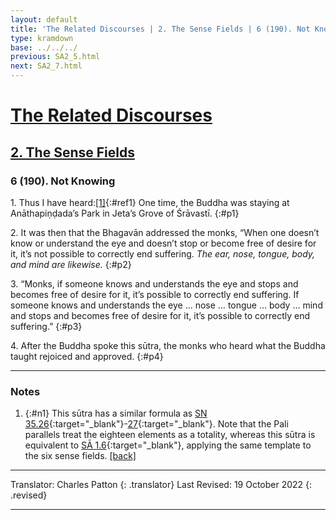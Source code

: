 ```yaml
---
layout: default
title: 'The Related Discourses | 2. The Sense Fields | 6 (190). Not Knowing'
type: kramdown
base: ../../../
previous: SA2_5.html
next: SA2_7.html
---
```


# [The Related Discourses](../index.html)
## [2. The Sense Fields](index.html)
### 6 (190). Not Knowing

1\. Thus I have heard:[\[1\]](#n1){:#ref1} One time, the Buddha was staying at Anāthapiṇḍada’s Park in Jeta’s Grove of Śrāvastī.
{:#p1}

2\. It was then that the Bhagavān addressed the monks, “When one doesn’t know or understand the eye and doesn’t stop or become free of desire for it, it’s not possible to correctly end suffering. <em>The ear, nose, tongue, body, and mind are likewise.</em>
{:#p2}

3\. “Monks, if someone knows and understands the eye and stops and becomes free of desire for it, it’s possible to correctly end suffering. If someone knows and understands the eye … nose … tongue … body … mind and stops and becomes free of desire for it, it’s possible to correctly end suffering.”
{:#p3}

4\. After the Buddha spoke this sūtra, the monks who heard what the Buddha taught rejoiced and approved.
{:#p4}

---

### Notes

1. {:#n1} This sūtra has a similar formula as [SN 35.26](https://suttacentral.net/sn35.26){:target="_blank"}-[27](https://suttacentral.net/sn35.27){:target="_blank"}. Note that the Pali parallels treat the eighteen elements as a totality, whereas this sūtra is equivalent to [SĀ 1.6](../01/SA1_6.html){:target="_blank"}, applying the same template to the six sense fields. [\[back\]](#ref1)

---

Translator: Charles Patton
{: .translator}
Last Revised: 19 October 2022
{: .revised}

---
